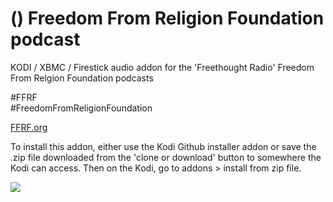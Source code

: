 () Freedom From Religion Foundation podcast<br>
=============================

KODI / XBMC / Firestick audio addon for the 'Freethought Radio' Freedom From Relgion Foundation podcasts<br>

#FFRF<br>
#FreedomFromReligionFoundation<br>

<a href="https://ffrf.org/">FFRF.org</a><br>

To install this addon, either use the Kodi Github installer addon or save the .zip file downloaded from the 'clone or download' button to somewhere the Kodi can access. Then on the Kodi, go to addons > install from zip file.

<a href="https://github.com/leopheard/FreethoughtRadio/archive/master.zip"/><img src="http://thewashingtonstandard.com/wp-content/uploads/2016/02/FFR.jpg"></a>
